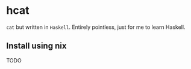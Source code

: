 # hcat

`cat` but written in `Haskell`. Entirely pointless, just for me to learn Haskell.

## Install using nix

TODO
